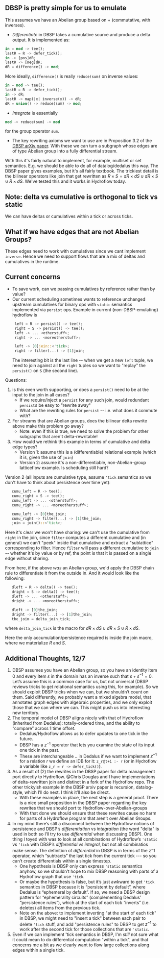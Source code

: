 ## DBSP is pretty simple for us to emulate
This assumes we have an Abelian group based on + (commutative, with inverses).
- _Differentiate_ in DBSP takes a cumulative source and produce a delta output. It is implemented as:
```rust
in = mod -> tee();
lastR = R -> defer_tick();
in -> [pos]dR;
lastR -> [neg]dR;
dR = difference() -> mod;
```
More ideally, `difference()` is really `reduce(sum)` on inverse values:
```rust
in = mod -> tee();
lastR = R -> defer_tick();
in -> dR;
lastR -> map(|x| inverse(x)) -> dR;
dR = union() -> reduce(sum) -> mod;
```

- _Integrate_ is essentially
```rust
mod -> reduce(sum) -> mod
```
for the group operator `sum`.

- The key rewriting axioms we want to use are in Proposition 3.2 of the [DBSP arXiv paper](https://arxiv.org/abs/2203.16684).
With these we can turn a subgraph whose edges are of type Abelian group into a fully differential stream. 

With this it's fairly natural to implement, for example, multiset or set semantics. E.g.
we should be able to do all of datalog/dedalus this way. The DBSP paper gives examples, but it's all
fairly textbook. The trickiest detail is the bilinear operators like join that get rewritten as
$R \times S = dR \times dS \cup dR \times S \cup R \times dS$. We've tested this and it works in Hydroflow today.

## Note: delta vs cumulative is orthogonal to tick vs static
We can have deltas or cumulatives within a tick or across ticks.

## What if we have edges that are not Abelian Groups?
These edges need to work with cumulatives since we cant implement `inverse`. Hence we need to support
flows that are a mix of deltas and cumulatives in the runtime.

## Current concerns
- To save work, can we passing cumulatives by reference rather than by value?
- Our current scheduling sometimes wants to reference unchanged upstream cumulatives for binary ops
  with `static` semantics implemented via `persist` ops.
  Example in current
  (non-DBSP-emulating) hydroflow is
  ```rust
   left = R -> persist() -> tee();
   right = S -> persist() -> tee();
   left -> ... <otherstuff>;
   right -> ... <moreotherstuff>;

   left -> [0]join::<'tick>;
   right -> filter(...) -> [1]join;
   ```
  The interesting bit is the last line -- when we get a new `left` tuple, we need to join against all the
  `right` tuples so we want to "replay" the `persist()` on `S` (the second line).

Questions:
1. is this even worth supporting, or does a `persist()` need to be at the input to the join in all cases?
    - If we require/inject a `persist` for any such join, would redundant `persist`s be easy to "rewrite away"
    - What are the rewriting rules for `persist` -- i.e. what does it commute with?
2. For streams that are Abelian groups, does the bilinear delta rewrite above make this problem go away?
    - Note: even if this is true, we need to solve the problem for other subgraphs that aren't delta-rewritable!
3. How would we rethink this example in terms of cumulative and delta edge types?
    - Version 1: assume this is a (differentiable) relational example (which it is, given the use of `join`)
    - Version 2: assume it's a non-differentiable, non-Abelian-group latticeflow example. Is scheduling still hard?

Version 2 (all inputs are cumulative type, assume `'tick` semantics so we don't have to think about persistence over time yet):
```rust
   cumu_left = R -> tee();
   cumu_right = S -> tee();
   cumu_left -> ... <otherstuff>;
   cumu_right -> ... <moreotherstuff>;

   cumu_left -> [0]the_join;
   cumu_right -> filter(...) -> [1]the_join;
   join = join()::<'tick>;
```
Here it's clear we won't have sharing: we can't use the cumulative from `right` in the join, since `filter` computes 
a different cumulative and (in general) we can't "peek" inside that cumulative and extract a "sublattice"
corresponding to filter. Hence `filter` will pass a different cumulative to `join` -- whether it's by value or by ref,
the point is that it is passed on a single edge without sharing.

From here, if the above *was* an Abelian group, we'd apply the DBSP chain rule to differentiate it from the outside in.
And it would look like the following:
```rust
   dleft = R -> delta() -> tee();
   dright = S -> delta() -> tee();
   dleft -> ... <otherstuff>;
   dright -> ... <moreotherstuff>;

   dleft -> [0]the_join;
   dright -> filter(...) -> [1]the_join;
   the_join = delta_join_tick;
```
where `delta_join_tick` is the macro for $dR \times dS \cup dR \times S \cup R \times dS$.

Here the only accumulation/persistence required is inside the join macro, where we materialize $R$ and $S$.

## Additional Thoughts, 12/7
1. DBSP assumes you have an Abelian group, so you have an identity item $0$ and every item $s$ in the domain has an inverse such that $s + s^{-1} = 0$. Let’s assume this is a common case for us, but not universal (DBSP reviews tricks to get relational semantics using this, for example). So we should exploit DBSP tricks when we can, but we shouldn’t count on them. Said differently, we probably want a mixed algebra model, that annotates graph edges with algebraic properties, and we only exploit those that we can where we can. This might push us into interesting new territory.
2. The temporal model of DBSP aligns nicely with that of Hydroflow (inherited from Dedalus): totally-ordered time, and the ability to “compare” across 1 time offset.
    - Dedalus/Hydroflow allows us to defer updates to one tick in the future.
    - DBSP has a $z^{-1}$ operator that lets you examine the state of its input one tick in the past.
    - These are interchangeable .. in Dedalus if we want to implement $z^{-1}$ for a relation $r$ we define an IDB for it:  `z_r@t+1 :- r`  (or in Hydroflow a variable like `z_r = r -> defer_tick()`).
3. As a result of (2) the rewrites in the DBSP paper for delta management port directly to Hydroflow. @Chris Douglas and I have implementations of delta-rewritten join and distinct in a fork of the Hydroflow repo. The other trickyish example in the DBSP arxiv paper is recursion, datalog-style, which I’ll do next. I think it’ll also be direct.
    - With these examples in place, the next step is a general proof. There is a nice small proposition in the DBSP paper regarding the key rewrites that we should port to Hydroflow-over-Abelian-groups
    - With that done we should ensure that these rewrites cause no harm for parts of a Hydroflow program that aren’t over Abelian Groups.
4. In my mind there’s still a disconnect between the Hydroflow notions of persistence and DBSP’s _differentiation_ vs _integration_ (the word "delta" is used in both so I’ll try to use _differential_ when discussing DBSP). One thing I toyed with was to look at all combinations of Hydroflow’s `'static` vs `'tick` with DBSP’s _differential_ vs _integral_, but not all combinatios make sense. The definition of _differential_ in DBSP is in terms of the $z{^-1}$ operator, which “subtracts” the last tick from the current tick --- so you can’t create differentials within a single timestep.  
    - One hypothesis is DBSP only can express `'static` semantics anyhow, so we shouldn’t hope to mix DBSP reasoning with parts of a Hydroflow graph that use `'tick`. 
    - Or maybe the hypothesis is false, but it’s just awkward to get `'tick` semantics in DBSP because it is “persistent by default”, where Dedalus is “ephemeral by default”. If so, we need a DBSP design pattern for “ephemerality circuits” (complementing Dedalus’ “persistence rules”), which at the start of each tick “inverts” (i.e. deletes) all items from the previous tick.
    - Note on the above: to implement inverting "at the start of each tick" in DBSP, we might need to "insert a tick" between each pair to delete `'tick` stuff, and add "persistence rules" to DBSP to get $z^{-1}$ to work after the second tick for those collections that are `'static`.
5. Even if we can implement 'tick semantics in DBSP, I'm _still_ not sure what it could mean to do differential computation "within a tick", and that concerns me a bit as we clearly want to flow large collections along edges within a single tick.
